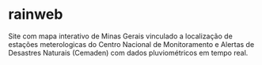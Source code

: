 # rainweb
Site com mapa interativo de Minas Gerais vinculado a localização de estações meterologicas do Centro Nacional de Monitoramento e Alertas de Desastres Naturais (Cemaden) com dados pluviométricos em tempo real.
